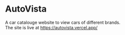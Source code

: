 # AutoVista
A car catalouge website to view cars of different brands.<br/>
The site is live at https://autovista.vercel.app/<br/>
